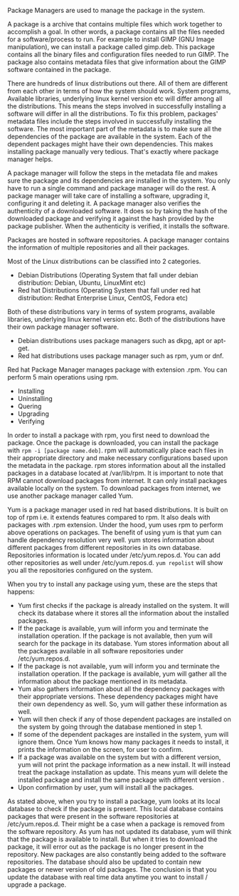 
Package Managers are used to manage the package in the system. 

A package is a archive that contains multiple files which work together to accomplish a goal. In other words, a package contains all the files needed for a software/process to run. For example to install GIMP (GNU Image manipulation), we can install a package called gimp.deb. This package contains all the binary files and configuration files needed to run GIMP. The package also contains metadata files that give information about the GIMP software contained in the package. 

There are hundreds of linux distributions out there. All of them are different from each other in terms of how the system should work. System programs, Available libraries, underlying linux kernel version etc will differ among all the distributions. This means the steps involved in successfully installing a software will differ in all the distributions.
To fix this problem, packages' metadata files include the steps involved in successfully installing the software. The most important part of the metadata is to make sure all the  dependencies of the package are available in the system. Each of the dependent packages might have their own dependencies. This makes installing package manually very tedious. That's exactly where package manager helps. 

A package manager will follow the steps in the metadata file and makes sure the package and its dependencies are installed in the system. You only have to run a single command and package manager will do the rest. A package manager will take care of installing a software, upgrading it, configuring it and deleting it. A package manager also verifies the authenticity of a downloaded software. It does so by taking the hash of the downloaded package and verifying it against the hash provided by the package publisher. When the authenticity is verified, it installs the software. 

Packages are hosted in software repositories. A package manager contains the information of multiple repositories and all their packages. 

Most of the Linux distributions can be classified into 2 categories. 

- Debian Distributions (Operating System that fall under debian distribution: Debian, Ubuntu, LinuxMint etc)
- Red hat Distributions (Operating System that fall under red hat distribution: Redhat Enterprise Linux, CentOS, Fedora etc)

Both of these distributions vary in terms of system programs, available libraries, underlying linux kernel version etc. Both of the distributions have their own package manager software. 

- Debian distributions uses package managers such as dkpg, apt or apt-get.
- Red hat distributions uses package manager such as rpm, yum or dnf.


Red hat Package Manager manages package with extension .rpm. You can perform 5 main operations using rpm.
- Installing
- Uninstalling
- Quering
- Upgrading
- Verifying

In order to install a package with rpm, you first need to download the package. Once the package is downloaded, you can install the package with `rpm -i [package name.deb]`. rpm will automatically place each files in their appropriate directory and make necessary configurations based upon the metadata in the package. rpm stores information about all the installed packages in a database located at /var/lib/rpm. It is important to note that RPM cannot download packages from internet. It can only install packages available locally on the system. To download packages from internet, we use another package manager called Yum. 

Yum is a package manager used in red hat based distributions. It is built on top of rpm i.e. it extends features compared to rpm. It also deals with packages with .rpm extension. Under the hood, yum uses rpm to perform above operations on packages. The benefit of using yum is that yum can handle dependency resolution very well.  yum stores information about different packages from different repositories in its own database. Repositories information is located under /etc/yum.repos.d. You can add other repositories as well under /etc/yum.repos.d. `yum repolist` will show you all the repositories configured on the system.

When you try to install any package using yum, these are the steps that happens:

- Yum first checks if the package is already installed on the system. It will check its database where it stores all the information about the installed packages.
- If the package is available, yum will inform you and terminate the installation operation. If the package is not available, then yum will search for the package in its database. Yum stores information about all the packages available in all software repositories under /etc/yum.repos.d.
- If the package is not available, yum will inform you and terminate the installation operation. If the package is available, yum will gather all the information about the package mentioned in its metadata. 
- Yum also gathers information about all the dependency packages with their appropriate versions. These dependency packages might have their own dependency as well. So, yum will gather these information as well.
- Yum will then check if any of those dependent packages are installed on the system by going through the database mentioned in step 1.  
- If some of the dependent packages are installed in the system, yum will ignore them. Once Yum knows how many packages it needs to install, it prints the information on the screen, for user to confirm. 
- If a package was available on the system but with a different version, yum will not print the package information as a new install. It will instead treat the package installation as update. This means yum will delete the installed package and install the same package with different version .
- Upon confirmation by user, yum will install all the packages. 


As stated above, when you try to install a package, yum looks at its local database to check if the package is present. This local database contains packages that were present in the software repositories at /etc/yum.repos.d. Their might be a case when a package is removed from the software repository. As yum has not updated its database, yum will think that the package is available to install. But when it tries to download the package, it will error out as the package is no longer present in the repository. New packages are also constantly being added to the software repositories. The database should also be updated to contain new packages or newer version of old packages. The conclusion is that you update the database with real time data anytime you want to install / upgrade a package.  


